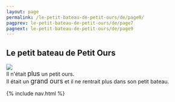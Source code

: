 ```yaml
---
layout: page
permalink: /le-petit-bateau-de-petit-ours/de/page8/
pagprev: le-petit-bateau-de-petit-ours/de/page7
pagnext: le-petit-bateau-de-petit-ours/de/page9
---
```


## Le petit bateau de Petit Ours

<img src="{{ site.baseurl }}/img/le-petit-bateau-de-petit-ours/page8.jpg"/>

<div class="childbook-text">
Il n'était <big>plus</big> un petit ours.
<br />
Il était un <big>grand ours</big> et il ne rentrait plus dans son petit bateau.
</div>

{% include nav.html %}
